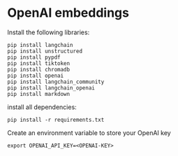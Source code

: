 # OpenAI embeddings

Install the following libraries:

```
pip install langchain
pip install unstructured
pip install pypdf
pip install tiktoken
pip install chromadb
pip install openai
pip install langchain_community
pip install langchain_openai
pip install markdown
```

install all dependencies:
```
pip install -r requirements.txt
```

Create an environment variable to store your OpenAI key

```
export OPENAI_API_KEY=<OPENAI-KEY>
```

